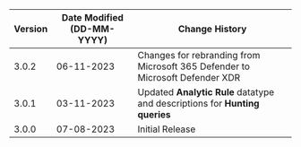 | **Version** | **Date Modified (DD-MM-YYYY)** | **Change History**                                                           |
|-------------|--------------------------------|------------------------------------------------------------------------------|
| 3.0.2       |     06-11-2023                 | Changes for rebranding from Microsoft 365 Defender to Microsoft Defender XDR |
| 3.0.1       |     03-11-2023                 | Updated **Analytic Rule** datatype and descriptions for **Hunting queries**  |
| 3.0.0       |     07-08-2023                 | Initial Release                                                              | 
